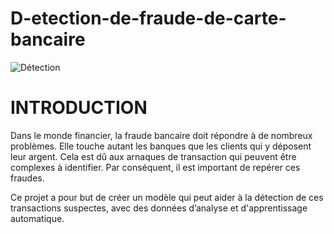 # D-etection-de-fraude-de-carte-bancaire

![Détection](https://github.com/MarvinLaurac/D-tection-de-fraude-de-carte-bancaire/assets/152433361/04bec3e6-ae4d-4e4a-902c-b1342e376712)

# INTRODUCTION
Dans le monde financier, la fraude bancaire doit répondre à de nombreux problèmes. Elle touche autant les banques que les clients qui y déposent leur argent. Cela est dû aux arnaques de transaction qui peuvent être complexes à identifier. Par conséquent, il est important de repérer ces fraudes.

Ce projet a pour but de créer un modèle qui peut aider à la détection de ces transactions suspectes, avec des données d’analyse et d'apprentissage automatique.

